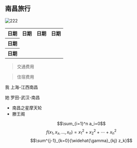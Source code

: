 ## 南昌旅行

![222](https://p8.itc.cn/images01/20210621/99913d49430148a4ad547e8ba3b37496.jpeg)

<!-- 时间行程 -->
<table>
  <tr>
    <th>日期</th>
    <th>日期</th>
    <th>日期</th>
    <th>日期</th>
  </tr>
   <tr>
    <th>日期</th>
  </tr>
   <tr>
    <th>日期</th>
  </tr>
</table>

<!-- 预算 -->

> 交通费用

> 住宿费用

<!-- 行程 -->

我 上海-江西南昌

她 罗田-武汉-南昌

<!-- 好吃的 -->
<!-- 好玩的 -->

- 南昌之星摩天轮
- 滕王阁

<!-- 必打卡 -->

$$\sum_{i=1}^n a_i=0$$
$$f(x_1,x_x,\ldots,x_n) = x_1^2 + x_2^2 + \cdots + x_n^2 $$
$$\sum^{j-1}_{k=0}{\widehat{\gamma}_{kj} z_k}$$
